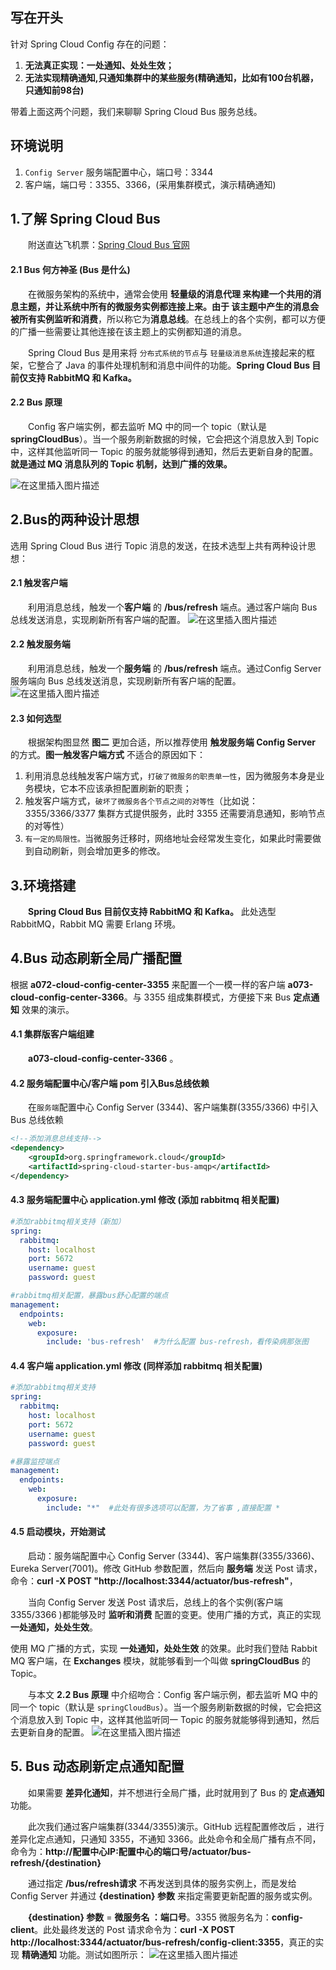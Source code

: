 ## 写在开头

针对 Spring Cloud Config 存在的问题：

1. **无法真正实现：一处通知、处处生效；**
2. **无法实现精确通知,只通知集群中的某些服务(精确通知，比如有100台机器，只通知前98台)**

带着上面这两个问题，我们来聊聊 Spring Cloud Bus 服务总线。

## 环境说明

1. `Config Server` 服务端配置中心，端口号：3344
2. 客户端，端口号：3355、3366，(采用集群模式，演示精确通知)

## 1.了解 Spring Cloud Bus

  附送直达飞机票：[Spring Cloud Bus 官网](https://cloud.spring.io/spring-cloud-static/spring-cloud-bus/2.2.1.RELEASE/reference/html/)

#### 2.1 Bus 何方神圣 (Bus 是什么)

  在微服务架构的系统中，通常会使用 **轻量级的消息代理 来构建一个共用的消息主题，并让系统中所有的微服务实例都连接上来。由于 该主题中产生的消息会被所有实例监听和消费**，所以称它为**消息总线**。在总线上的各个实例，都可以方便的广播一些需要让其他连接在该主题上的实例都知道的消息。

  Spring Cloud Bus 是用来将 `分布式系统的节点`与 `轻量级消息系统`连接起来的框架，它整合了 Java 的事件处理机制和消息中间件的功能。**Spring Cloud Bus 目前仅支持 RabbitMQ 和 Kafka。**

#### 2.2 Bus 原理

  Config 客户端实例，都去监听 MQ 中的同一个 topic（默认是 **springCloudBus**）。当一个服务刷新数据的时候，它会把这个消息放入到 Topic 中，这样其他监听同一 Topic 的服务就能够得到通知，然后去更新自身的配置。**就是通过 MQ 消息队列的 Topic 机制，达到广播的效果。**

![在这里插入图片描述](070-Bus/2020071714092990.png)

## 2.Bus的两种设计思想

选用 Spring Cloud Bus 进行 Topic 消息的发送，在技术选型上共有两种设计思想：

#### 2.1 触发客户端

  利用消息总线，触发一个**客户端** 的 **/bus/refresh** 端点。通过客户端向 Bus 总线发送消息，实现刷新所有客户端的配置。
![在这里插入图片描述](070-Bus/20200717133631949.png)

#### 2.2 触发服务端

  利用消息总线，触发一个**服务端** 的 **/bus/refresh** 端点。通过Config Server 服务端向 Bus 总线发送消息，实现刷新所有客户端的配置。
![在这里插入图片描述](070-Bus/20200717133112219.png)

#### 2.3 如何选型

  根据架构图显然 **图二** 更加合适，所以推荐使用 **触发服务端 Config Server** 的方式。**图一触发客户端方式** 不适合的原因如下：

1. 利用消息总线触发客户端方式，`打破了微服务的职责单一性`，因为微服务本身是业务模块，它本不应该承担配置刷新的职责；
2. 触发客户端方式，`破坏了微服务各个节点之间的对等性`（比如说：3355/3366/3377 集群方式提供服务，此时 3355 还需要消息通知，影响节点的对等性）
3. `有一定的局限性。`当微服务迁移时，网络地址会经常发生变化，如果此时需要做到自动刷新，则会增加更多的修改。

## 3.环境搭建

  **Spring Cloud Bus 目前仅支持 RabbitMQ 和 Kafka。** 此处选型 RabbitMQ，Rabbit MQ 需要 Erlang 环境。

## 4.Bus 动态刷新全局广播配置

根据 **a072-cloud-config-center-3355** 来配置一个一模一样的客户端 **a073-cloud-config-center-3366**。与 3355 组成集群模式，方便接下来 Bus **定点通知** 效果的演示。

#### 4.1 集群版客户端组建

  **a073-cloud-config-center-3366** 。

#### 4.2 服务端配置中心/客户端 pom 引入Bus总线依赖

  在`服务端`配置中心 Config Server (3344)、客户端集群(3355/3366) 中引入 Bus 总线依赖

```xml
<!--添加消息总线支持-->
<dependency>
    <groupId>org.springframework.cloud</groupId>
    <artifactId>spring-cloud-starter-bus-amqp</artifactId>
</dependency>
```

#### 4.3 服务端配置中心 application.yml 修改 (添加 rabbitmq 相关配置)

```yaml
#添加rabbitmq相关支持（新加）
spring:
  rabbitmq:
    host: localhost
    port: 5672
    username: guest
    password: guest

#rabbitmq相关配置，暴露bus舒心配置的端点
management:
  endpoints:
    web:
      exposure:
        include: 'bus-refresh'  #为什么配置 bus-refresh，看传染病那张图
```

#### 4.4 客户端 application.yml 修改 (同样添加 rabbitmq 相关配置)

```yaml
#添加rabbitmq相关支持
spring:
  rabbitmq:
    host: localhost
    port: 5672
    username: guest
    password: guest

#暴露监控端点
management:
  endpoints:
    web:
      exposure:
        include: "*"  #此处有很多选项可以配置，为了省事 ,直接配置 *
```

#### 4.5 启动模块，开始测试

  启动：服务端配置中心 Config Server (3344)、客户端集群(3355/3366)、Eureka Server(7001)。修改 GitHub 参数配置，然后向 **服务端** 发送 Post 请求，命令：**curl -X POST "http://localhost:3344/actuator/bus-refresh"**，

  当向 Config Server 发送 Post 请求后，总线上的各个实例(客户端 3355/3366 )都能够及时 **监听和消费** 配置的变更。使用广播的方式，真正的实现 **一处通知，处处生效**。

使用 MQ 广播的方式，实现 **一处通知，处处生效** 的效果。此时我们登陆 Rabbit MQ 客户端，在 **Exchanges** 模块，就能够看到一个叫做 **springCloudBus** 的 Topic。

  与本文 **2.2 Bus 原理** 中介绍吻合：Config 客户端示例，都去监听 MQ 中的同一个 topic（默认是 `springCloudBus`）。当一个服务刷新数据的时候，它会把这个消息放入到 Topic 中，这样其他监听同一 Topic 的服务就能够得到通知，然后去更新自身的配置。
![在这里插入图片描述](070-Bus/20200717162632435.png)

## 5. Bus 动态刷新定点通知配置

  如果需要 **差异化通知**，并不想进行全局广播，此时就用到了 Bus 的 **定点通知** 功能。

  此次我们通过客户端集群(3344/3355)演示。GitHub 远程配置修改后 ，进行差异化定点通知，只通知 3355，不通知 3366。此处命令和全局广播有点不同，命令为：**http://配置中心IP:配置中心的端口号/actuator/bus-refresh/{destination}**

  通过指定 **/bus/refresh请求** 不再发送到具体的服务实例上，而是发给 Config Server 并通过 **{destination} 参数** 来指定需要更新配置的服务或实例。

  **{destination} 参数** = **微服务名 ：端口号**。3355 微服务名为：**config-client**。此处最终发送的 Post 请求命令为：**curl -X POST http://localhost:3344/actuator/bus-refresh/config-client:3355**，真正的实现 **精确通知** 功能。测试如图所示：
![在这里插入图片描述](070-Bus/20200717161926670.gif)